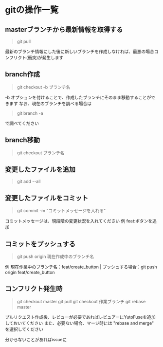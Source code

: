 # gitの操作一覧

## masterブランチから最新情報を取得する
> git pull

最新のブランチ情報にした後に新しいブランチを作成しなければ、最悪の場合コンフリクト(衝突)が発生します

## branch作成
> git checkout -b ブランチ名

-b オプションを付けることで、作成したブランチにそのまま移動することができます
なお、現在のブランチを調べる場合は

> git branch -a

で調べてください

## branch移動
> git checkout ブランチ名

## 変更したファイルを追加
> git add --all

## 変更したファイルをコミット
> git commit -m "コミットメッセージを入れる"

コミットメッセージは、現段階の変更状況を入れてください
例 feat:ボタンを追加

## コミットをプッシュする
> git push origin 現在作成中のブランチ名

例 現在作業中のブランチ名：feat/create_button | プッシュする場合：git push origin feat/create_button

## コンフリクト発生時
> git checkout master
> git pull
> git checkout 作業ブランチ
> git rebase master



プルリクエスト作成後、レビューが必要であればレビュアーにYutoFuseを追加しておいてください
また、必要ない場合、マージ時には "rebase and merge" を選択してください

分からないことがあればissueに
